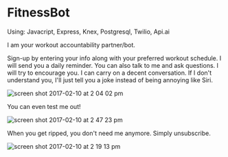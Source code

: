 # FitnessBot
Using: Javacript, Express, Knex, Postgresql, Twilio, Api.ai


I am your workout accountability partner/bot.

Sign-up by entering your info along with your preferred workout schedule. I will send you a daily reminder. You can also talk to me and ask questions. I will try to encourage you. I can carry on a decent conversation. If I don't understand you, I'll just tell you a joke instead of being annoying like Siri.

![screen shot 2017-02-10 at 2 04 02 pm](https://cloud.githubusercontent.com/assets/22905837/22846375/097b555c-ef9c-11e6-800f-f6cce031ce9c.png)


You can even test me out!

![screen shot 2017-02-10 at 2 47 23 pm](https://cloud.githubusercontent.com/assets/22905837/22847114/eb898272-ef9f-11e6-89b0-dcc9419a3e4c.png)


When you get ripped, you don't need me anymore. Simply unsubscribe.

![screen shot 2017-02-10 at 2 19 13 pm](https://cloud.githubusercontent.com/assets/22905837/22846377/0bf46580-ef9c-11e6-9984-2c5b53a95f99.png)
